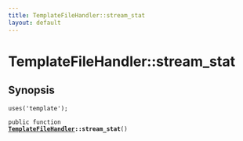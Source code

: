 ```yaml
---
title: TemplateFileHandler::stream_stat
layout: default
---
```


# TemplateFileHandler::stream_stat

## Synopsis

<code>uses('template');</code>

<code>public function <b><a href="TemplateFileHandler">TemplateFileHandler</a>::stream_stat</b>()</code>

